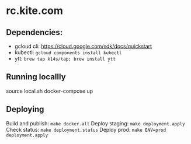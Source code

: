 # rc.kite.com

## Dependencies:

 * gcloud cli: https://cloud.google.com/sdk/docs/quickstart
 * kubectl: `gcloud components install kubectl`
 * ytt: `brew tap k14s/tap; brew install ytt`

## Running locallly

source local.sh
docker-compose up

## Deploying

Build and publish: `make docker.all`
Deploy staging: `make deployment.apply`
Check status: `make deployment.status`
Deploy prod: `make ENV=prod deployment.apply`